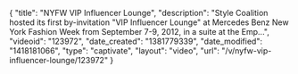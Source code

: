 {
    "title": "NYFW VIP Influencer Lounge",
    "description": "Style Coalition hosted its first by-invitation \"VIP Influencer Lounge\" at Mercedes Benz New York Fashion Week from September 7-9, 2012, in a suite at the Emp...",
    "videoid": "123972",
    "date_created": "1381779339",
    "date_modified": "1418181066",
    "type": "captivate",
    "layout": "video",
    "url": "\/v\/nyfw-vip-influencer-lounge\/123972"
}